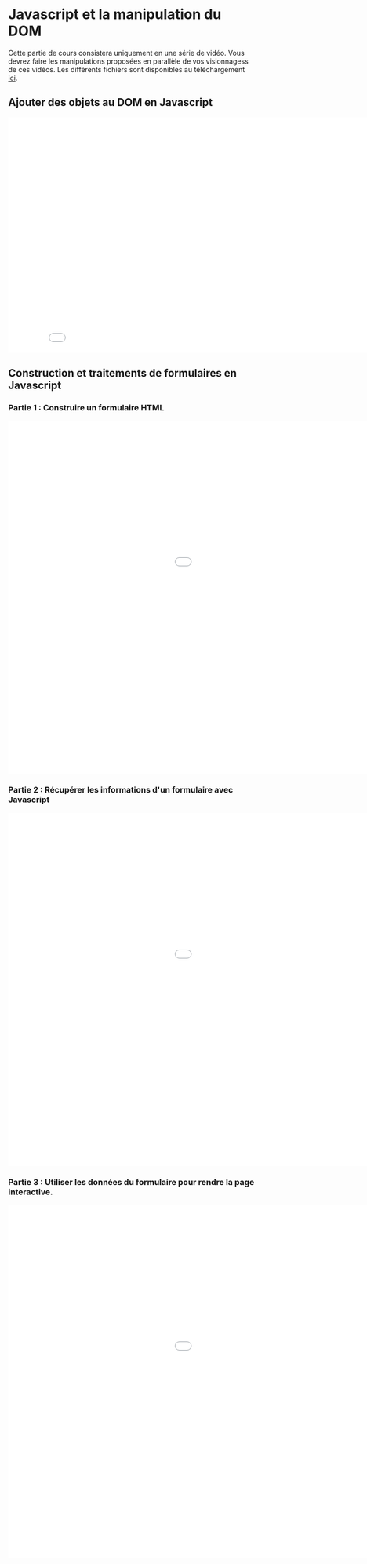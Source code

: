 # Javascript et la manipulation du DOM

Cette partie de cours consistera uniquement en une série de vidéo. Vous devrez faire les manipulations proposées en parallèle de vos visionnagess de ces vidéos. Les différents fichiers sont disponibles au téléchargement [ici](https://fvergniaud-drive.mytoutatice.cloud/public?sharecode=qG15RRHa6coR).


## Ajouter des objets au DOM en Javascript

<iframe src="//video.toutatice.fr/video_priv/12995/116d0ebae718159b4ba0ab8c7758c3f8835e6611d3a35f9c9c6e31adb174b607/?is_iframe=true&size=480" width="854" height="480" style="padding: 0; margin: 0; border:0" allowfullscreen ></iframe>

## Construction et traitements de formulaires en Javascript

### Partie 1 : Construire un formulaire HTML

<iframe src="//video.toutatice.fr/video_priv/12999/89ba09f9b0fdc5393d8e22f76d027477b6dc0c8719f4d5d14b4d6dd257d59d67/?is_iframe=true&size=720" width="1280" height="720" style="padding: 0; margin: 0; border:0" allowfullscreen ></iframe>

### Partie 2 : Récupérer les informations d'un formulaire avec Javascript

<iframe src="//video.toutatice.fr/video_priv/13001/6b3469a9e2639fc6bf5edc485dd0ed3e94bc2b1226f4bdef9cea9f430c70e3f3/?is_iframe=true&size=720" width="1280" height="720" style="padding: 0; margin: 0; border:0" allowfullscreen ></iframe>

### Partie 3 : Utiliser les données du formulaire pour rendre la page interactive.

<iframe src="//video.toutatice.fr/video_priv/13009/6f60c09c94597518a1f8f261d853f9f800eda07a23b025f194a2e16be72c7daa/?is_iframe=true&size=720" width="1280" height="720" style="padding: 0; margin: 0; border:0" allowfullscreen ></iframe>

